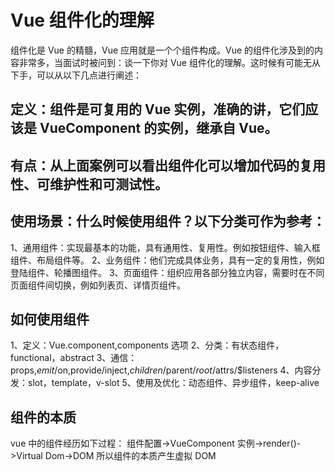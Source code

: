 # Vue 组件化的理解

组件化是 Vue 的精髓，Vue 应用就是一个个组件构成。Vue 的组件化涉及到的内容非常多，当面试时被问到：谈一下你对 Vue 组件化的理解。这时候有可能无从下手，可以从以下几点进行阐述：

## 定义：组件是可复用的 Vue 实例，准确的讲，它们应该是 VueComponent 的实例，继承自 Vue。

## 有点：从上面案例可以看出组件化可以增加代码的复用性、可维护性和可测试性。

## 使用场景：什么时候使用组件？以下分类可作为参考：

1、通用组件：实现最基本的功能，具有通用性、复用性。例如按钮组件、输入框组件、布局组件等。
2、业务组件：他们完成具体业务，具有一定的复用性，例如登陆组件、轮播图组件。
3、页面组件：组织应用各部分独立内容，需要时在不同页面组件间切换，例如列表页、详情页组件。

## 如何使用组件

1、定义：Vue.component,components 选项
2、分类：有状态组件，functional，abstract
3、通信：props,$emit/$on,provide/inject,$children/$parent/$root/$attrs/$listeners
4、内容分发：slot，template，v-slot
5、使用及优化：动态组件、异步组件，keep-alive

## 组件的本质

vue 中的组件经历如下过程：
组件配置->VueComponent 实例->render()->Virtual Dom->DOM
所以组件的本质产生虚拟 DOM
